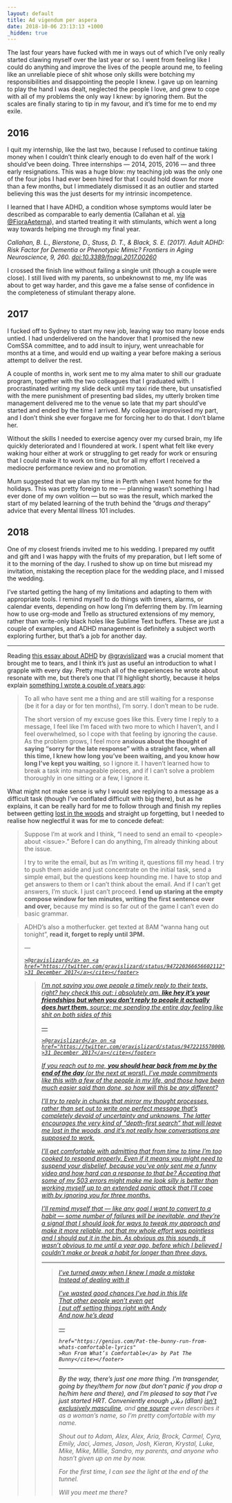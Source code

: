 ```yaml
---
layout: default
title: Ad vigendum per aspera
date: 2018-10-06 23:13:13 +1000
_hidden: true
---
```


The last four years have fucked with me in ways out of which I’ve only
really started clawing myself over the last year or so. I went from
feeling like I could do anything and improve the lives of the people
around me, to feeling like an unreliable piece of shit whose only
skills were botching my responsibilities and disappointing the people
I knew. I gave up on learning to play the hand I was dealt, neglected
the people I love, and grew to cope with all of my problems the only
way I knew: by ignoring them. But the scales are finally staring to
tip in my favour, and it’s time for me to end my exile.

## 2016

<!-- ### February 2016 -->

I quit my internship, like the last two, because I refused to continue
taking money when I couldn’t think clearly enough to do even half of
the work I should’ve been doing. Three internships — 2014, 2015, 2016
— and three early resignations. This was a huge blow: my teaching job
was the only one of the four jobs I had ever been hired for that I
could hold down for more than a few months, but I immediately
dismissed it as an outlier and started believing this was the just
deserts for my intrinsic incompetence.

I learned that I have ADHD, a condition whose symptoms would later be
described as comparable to early dementia (Callahan et al. [via
@FioraAeterna][0]), and started treating it with stimulants, which
went a long way towards helping me through my final year.

<aside class="references"><cite>Callahan, B. L., Bierstone, D., Stuss,
D. T., & Black, S. E. (2017). Adult ADHD: Risk Factor for Dementia or
Phenotypic Mimic? <i>Frontiers in Aging Neuroscience</i>,
<i>9</i>, 260. <a href="https://doi.org/10.3389/fnagi.2017.00260"
>doi:10.3389/fnagi.2017.00260</a></cite></aside>

[0]: https://twitter.com/FioraAeterna/status/987823600735404033

<!-- ### December 2016 -->

I crossed the finish line without failing a single unit (though a
couple were close). I still lived with my parents, so unbeknownst to
me, my life was about to get way harder, and this gave me a false
sense of confidence in the completeness of stimulant therapy alone.

## 2017

<!-- ### January 2017 -->

I fucked off to Sydney to start my new job, leaving way too many loose
ends untied. I had underdelivered on the handover that I promised the
new ComSSA committee, and to add insult to injury, went unreachable
for months at a time, and would end up waiting a year before making a
serious attempt to deliver the rest.

<!-- ### March 2017 -->

A couple of months in, work sent me to my alma mater to shill our
graduate program, together with the two colleagues that I graduated
with. I procrastinated writing my slide deck until my taxi ride there,
but unsatisfied with the mere punishment of presenting bad slides, my
utterly broken time management delivered me to the venue so late that
my part should’ve started and ended by the time I arrived. My
colleague improvised my part, and I don’t think she ever forgave me
for forcing her to do that. I don’t blame her.

Without the skills I needed to exercise agency over my cursed brain,
my life quickly deteriorated and I floundered at work. I spent what
felt like every waking hour either at work or struggling to get ready
for work or ensuring that I could make it to work on time, but for all
my effort I received a mediocre performance review and no promotion.

<!-- ### December 2017 -->

Mum suggested that we plan my time in Perth when I went home for the
holidays. This was pretty foreign to me — planning wasn’t something I
had ever done of my own volition — but so was the result, which marked
the start of my belated learning of the truth behind the “drugs
<em>and</em> therapy” advice that every Mental Illness 101 includes.

## 2018

<!-- ### June? 2018 -->

One of my closest friends invited me to his wedding. I prepared my
outfit and gift and I was happy with the fruits of my preparation,
but I left some of it to the morning of the day. I rushed to show up
on time but misread my invitation, mistaking the reception place for
the wedding place, and I missed the wedding.

I’ve started getting the hang of my limitations and adapting to them
with appropriate tools. I remind myself to do things with timers,
alarms, or calendar events, depending on how long I’m deferring them
by. I’m learning how to use org-mode and Trello as structured
extensions of my memory, rather than write-only black holes like
Sublime Text buffers. These are just a couple of examples, and ADHD
management is definitely a subject worth exploring further, but that’s
a job for another day.

* * *

Reading [this essay about ADHD][1] by [@gravislizard][2] was a crucial
moment that brought me to tears, and I think it’s just as useful an
introduction to what I grapple with every day. Pretty much all of the
experiences he wrote about resonate with me, but there’s one that I’ll
highlight shortly, because it helps explain [something I wrote a
couple of years ago][3]:

> To all who have sent me a thing and are still waiting for a response
> (be it for a day or for ten months), I’m sorry. I don’t mean to be
> rude.
>
> The short version of my excuse goes like this. Every time I reply to
> a message, I feel like I’m faced with two more to which I haven’t,
> and I feel overwhelmed, so I cope with that feeling by ignoring the
> cause. As the problem grows, I feel more <strong>anxious about the
> thought of saying “sorry for the late response” with a straight
> face, when all this time, I knew how long you’ve been waiting, and
> you know how long I’ve kept you waiting</strong>, so I ignore it. I
> haven’t learned how to break a task into manageable pieces, and if I
> can’t solve a problem thoroughly in one sitting or a few, I ignore
> it.

What might not make sense is why I would see replying to a message as
a difficult task (though I’ve conflated difficult with big there), but
as he explains, it can be really hard for me to follow through and
finish my replies between getting [lost in the woods][4] and straight
up forgetting, but I needed to realise how neglectful it was for me to
concede defeat:

> Suppose I’m at work and I think, “I need to send an email to
> &lt;people&gt; about &lt;issue&gt;.” Before I can do anything, I’m
> already thinking about the issue.
>
> I try to write the email, but as I’m writing it, questions fill my
> head. I try to push them aside and just concentrate on the initial
> task, send a simple email, but the questions keep hounding me. I
> have to stop and get answers to them or I can’t think about the
> email. And if I can’t get answers, I’m stuck. I just can’t proceed.
> <strong>I end up staring at the empty compose window for ten
> minutes, writing the first sentence over and over,</strong> because
> my mind is so far out of the game I can’t even do basic grammar.

> ADHD’s also a motherfucker. get texted at 8AM “wanna hang out
> tonight”, <strong>read it, forget to reply until 3PM.</strong>
>
><footer>— <cite><a href="https://twitter.com/gravislizard"
    >@gravislizard</a> on <a
    href="https://twitter.com/gravislizard/status/947220366656602112"
    >31 December 2017</a></cite></footer>

> I’m not saying you owe people a timely reply to their texts, right?
> hey check this out: i absolutely am. <strong>like hey it’s your
> friendships but when you don’t reply to people it actually does hurt
> them.</strong> source: me spending the entire day feeling like shit
> on both sides of this
>
><footer>— <cite><a href="https://twitter.com/gravislizard"
    >@gravislizard</a> on <a
    href="https://twitter.com/gravislizard/status/947221557000028160"
    >31 December 2017</a></cite></footer>

[1]: https://gekk.info/articles/adhd.html
[2]: https://twitter.com/gravislizard
[3]: https://www.facebook.com/dazabani/posts/632393646929135
[4]: https://twitter.com/gravislizard/status/1009918919883145217

If you reach out to me, <strong>you should hear back from me by the
end of the day</strong> (or the next at worst). I’ve made commitments
like this with a few of the people in my life, and those have been
much easier said than done, so how will this be any different?

I’ll try to reply in chunks that mirror my thought processes, rather
than set out to write one perfect message that’s completely devoid of
uncertainty and unknowns. The latter encourages the very kind of
“depth-first search” that will leave me lost in the woods, and it’s
not really how conversations are supposed to work.

I’ll get comfortable with admitting that from time to time I’m too
cooked to respond properly. Even if it means you might need to suspend
your disbelief, because you’ve only sent me a funny video and how hard
can a response to that be? Accepting that some of my 503 errors might
make me look silly is better than working myself up to an extended
panic attack that I’ll cope with by ignoring you for three months.

I’ll remind myself that — like any goal I want to convert to a habit —
some number of failures will be inevitable, and they’re a signal that
I should look for ways to tweak my approach and make it more reliable,
not that my whole effort was pointless and I should put it in the bin.
As obvious as this sounds, it wasn’t obvious to me until a year ago,
before which I believed I couldn’t make or break a habit for longer
than three days.

* * *

> I’ve turned away when I knew I made a mistake
> <br>Instead of dealing with it
>
> I’ve wasted good chances I’ve had in this life
> <br>That other people won’t even get
> <br>I put off setting things right with Andy
> <br>And now he’s dead
>
> <footer>— <cite><a
    href="https://genius.com/Pat-the-bunny-run-from-whats-comfortable-lyrics"
    >Run From What’s Comfortable</a> by Pat The Bunny</cite></footer>

* * *

By the way, there’s just one more thing. I’m transgender, going by
they/them for now (but don’t panic if you drop a he/him here and
there), and I’m pleased to say that I’ve just started HRT.
Conveniently enough <span lang="ckb">دىلان</span> (<span
lang="kmr">dîlan</span>) [isn’t exclusively masculine][5], and [one
source][6] even describes it as a woman’s name, so I’m pretty
comfortable with my name.

[5]: https://en.wiktionary.org/wiki/Appendix:Kurdish_given_names
[6]: https://glosbe.com/ku/en/d%C3%AElan

Shout out to Adam, Alex, Alex, Aria, Brock, Carmel, Cyra, Emily, Jaci,
James, Jason, Josh, Kieran, Krystal, Luke, Mike, Mike, Millie, Sandro,
my parents, and anyone who hasn’t given up on me by now.

For the first time, I can see the light at the end of the tunnel.

Will you meet me there?
